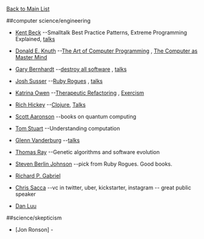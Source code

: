 [Back to Main List](https://gist.github.com/JsWatt/4aef73498525961a5764)

##computer science/engineering

* [Kent Beck](https://en.wikipedia.org/wiki/Kent_Beck) --Smalltalk Best Practice Patterns, Extreme Programming Explained, [talks](http://confreaks.tv/presenters/kent-beck)

* [Donald E. Knuth](http://www-cs-faculty.stanford.edu/~uno/)  --[The Art of Computer Programming](https://books.techendo.com/books/13) , [The Computer as Master Mind](http://www.dcc.fc.up.pt/~sssousa/RM09101.pdf)

* [Gary Bernhardt](https://www.destroyallsoftware.com)  --[destroy all software](https://www.dropbox.com/sh/vgtoksea71t3zdk/AABozinzDV14wFmOjmAJ2V_da?dl=0) , [talks](https://www.destroyallsoftware.com/talks)

* [Josh Susser](https://twitter.com/joshsusser) --[Ruby Rogues](https://devchat.tv/ruby-rogues/) , [talks](http://confreaks.tv/presenters/josh-susser)

* [Katrina Owen](http://confreaks.tv/presenters/katrina-owen)  --[Therapeutic Refactoring](http://confreaks.tv/videos/cascadiaruby2012-therapeutic-refactoring) , [Exercism](http://exercism.io/)

* [Rich Hickey](https://github.com/richhickey)   --[Clojure](https://en.wikipedia.org/wiki/Clojure), [Talks](http://confreaks.tv/presenters/rich-hickey)

* [Scott Aaronson](http://www.scottaaronson.com)  --books on quantum computing

* [Tom Stuart](http://codon.com/about)  --Understanding computation

* [Glenn Vanderburg](http://vanderburg.org) --[talks](http://confreaks.tv/presenters/glenn-vanderburg)

* [Thomas Ray](http://life.ou.edu/pubs/#End)  --Genetic algorithms and software evolution

* [Steven Berlin Johnson](http://www.stevenberlinjohnson.com)  --pick from Ruby Rogues. Good books.

* [Richard P. Gabriel](https://en.wikipedia.org/wiki/Richard_P._Gabriel)

* [Chris Sacca](http://lowercasecapital.com/proprietor/)  --vc in twitter, uber, kickstarter, instagram -- great public speaker

* [Dan Luu](http://danluu.com/)

##science/skepticism

* [Jon Ronson] - 
